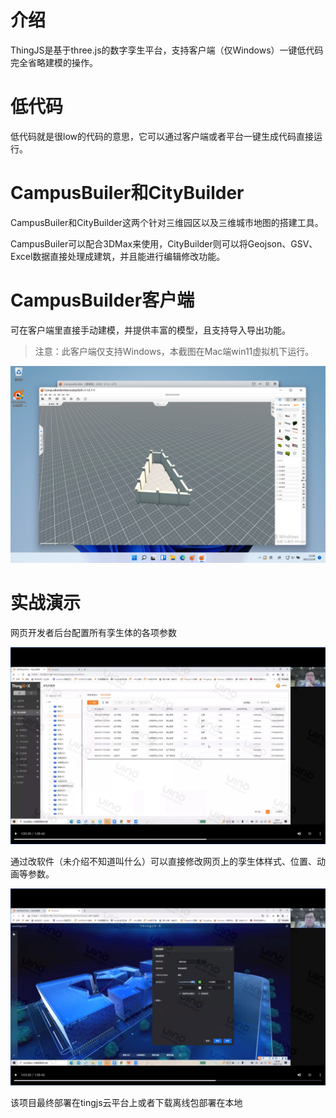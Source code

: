 # 介绍

ThingJS是基于three.js的数字孪生平台，支持客户端（仅Windows）一键低代码完全省略建模的操作。



# 低代码

低代码就是很low的代码的意思，它可以通过客户端或者平台一键生成代码直接运行。



# CampusBuiler和CityBuilder

CampusBuiler和CityBuilder这两个针对三维园区以及三维城市地图的搭建工具。

CampusBuiler可以配合3DMax来使用，CityBuilder则可以将Geojson、GSV、Excel数据直接处理成建筑，并且能进行编辑修改功能。



# CampusBuilder客户端

可在客户端里直接手动建模，并提供丰富的模型，且支持导入导出功能。

> 注意：此客户端仅支持Windows，本截图在Mac端win11虚拟机下运行。

![](img-thingjs/1.png)



# 实战演示

网页开发者后台配置所有孪生体的各项参数

![](img-thingjs/2.png)



通过改软件（未介绍不知道叫什么）可以直接修改网页上的孪生体样式、位置、动画等参数。

![](img-thingjs/3.png)



该项目最终部署在tingjs云平台上或者下载离线包部署在本地